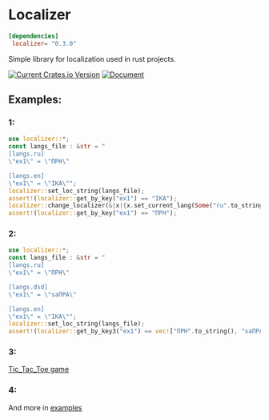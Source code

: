 # Localizer

```toml
[dependencies]
 localizer= "0.3.0"
```
Simple library for localization used in rust projects.

[![Current Crates.io Version](https://img.shields.io/crates/v/localizer.svg)](https://crates.io/crates/localizer)
[![Document](https://img.shields.io/badge/doc-localizer-green.svg)](https://docs.rs/localizer)
## Examples:
### 1:

```rust
use localizer::*;
const langs_file : &str = "
[langs.ru]
\"ex1\" = \"ПРН\"

[langs.en]
\"ex1\" = \"IKA\"";
localizer::set_loc_string(langs_file);
assert!(localizer::get_by_key("ex1") == "IKA");
localizer::change_localizer(&|x|{x.set_current_lang(Some("ru".to_string()));});
assert!(localizer::get_by_key("ex1") == "ПРН");
```
### 2:
```rust
use localizer::*;
const langs_file : &str = "
[langs.ru]
\"ex1\" = \"ПРН\"

[langs.dsd]
\"ex1\" = \"saПРA\"

[langs.en]
\"ex1\" = \"IKA\"";
localizer::set_loc_string(langs_file);
assert!(localizer::get_by_key3("ex1") == vec!["ПРН".to_string(), "saПРA".to_string(), "IKA".to_string(),]);
```
### 3:
[Tic_Tac_Toe game](https://github.com/PSL9902/rust_Tic_Tac_Toe/tree/master)
### 4:
And more in [examples](https://github.com/PSL9902/localizer/tree/master/examples)
